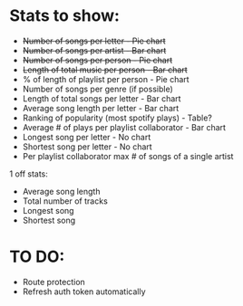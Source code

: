 # Stats to show:

- ~~Number of songs per letter - Pie chart~~
- ~~Number of songs per artist - Bar chart~~
- ~~Number of songs per person - Pie chart~~
- ~~Length of total music per person - Bar chart~~
- % of length of playlist per person - Pie chart
- Number of songs per genre (if possible)
- Length of total songs per letter - Bar chart
- Average song length per letter - Bar chart
- Ranking of popularity (most spotify plays) - Table?
- Average # of plays per playlist collaborator - Bar chart
- Longest song per letter - No chart
- Shortest song per letter - No chart
- Per playlist collaborator max # of songs of a single artist

1 off stats:

- Average song length
- Total number of tracks
- Longest song
- Shortest song

# TO DO:

- Route protection
- Refresh auth token automatically
